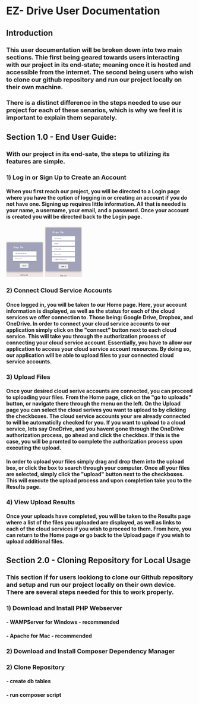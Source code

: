 # EZ- Drive User Documentation

## Introduction
### This user documentation will be broken down into two main sections. Thie first being geared towards users interacting with our project in its end-state; meaning once it is hosted and accessible from the internet. The second being users who wish to clone our github repository and run our project locally on their own machine. 

### There is a distinct difference in the steps needed to use our project for each of these senarios, which is why we feel it is important to explain them separately. 

## Section 1.0 - End User Guide:
### With our project in its end-sate, the steps to utilizing its features are simple.
### 1) Log in or Sign Up to Create an Account
#### When you first reach our project, you will be directed to a Login page where you have the option of logging in or creating an account if you do not have one. Signing up requires little information. All that is needed is your name, a username, your email, and a password. Once your account is created you will be directed back to the Login page. 

<!-- ![Login](../Resources/Images/login.png) ![Signup](../Resources/Images/signup.png) -->
<p float="left">
  <img src="../Resources/Images/login.png" width="100" />
  <img src="../Resources/Images/signup.png" width="100" /> 
</p>

### 2) Connect Cloud Service Accounts
#### Once logged in, you will be taken to our Home page. Here, your account information is displayed, as well as the status for each of the cloud services we offer connection to. Those being: Google Drive, Dropbox, and OneDrive. In order to connect your cloud service accounts to our application simply click on the "connect" button next to each cloud service. This will take you through the authorization process of connecting your cloud service account. Essentially, you have to allow our application to access your cloud service account resources. By doing so, our application will be able to upload files to your connected cloud service accounts.

### 3) Upload Files
#### Once your desired cloud serive accounts are connected, you can proceed to uploading your files. From the Home page, click on the "go to uploads" button, or navigate there through the menu on the left. On the Upload page you can select the cloud serives you want to upload to by clicking the checkboxes. The cloud service accounts your are already connected to will be automaticlly checked for you. If you want to upload to a cloud service, lets say OneDrive, and you havent gone through the OneDrive authorization process, go ahead and click the checkbox. If this is the case, you will be promted to complete the authorization process upon executing the upload.

#### In order to upload your files simply drag and drop them into the upload box, or click the box to search through your computer. Once all your files are selected, simply click the "upload" button next to the checkboxes. This will execute the upload process and upon completion take you to the Results page. 

### 4) View Upload Results
#### Once your uploads have completed, you will be taken to the Results page where a list of the files you uploaded are displayed, as well as links to each of the cloud services if you wish to proceed to them. From here, you can return to the Home page or go back to the Upload page if you wish to upload additional files. 


## Section 2.0 - Cloning Repository for Local Usage
### This section if for users lookiong to clone our Github repository and setup and run our project locally on their own device. There are several steps needed for this to work properly.
### 1) Download and Install PHP Webserver
#### - WAMPServer for Windows - recommended
#### - Apache for Mac - recommended

### 2) Download and Install Composer Dependency Manager

### 2) Clone Repository
#### - create db tables
#### - run composer script